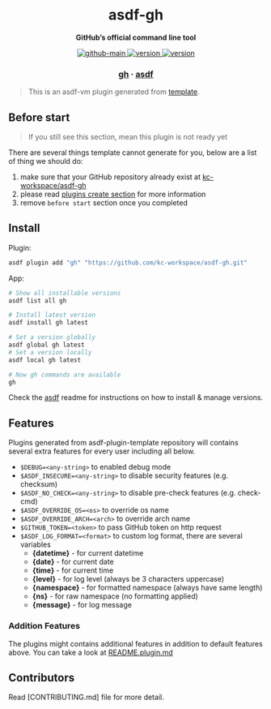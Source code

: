 <h1 align="center">
  asdf-gh
</h1>

<!-- Description section -->
<p align="center">
  <strong>GitHub’s official command line tool</strong>
</p>

<!-- Badges section -->
<p align="center">
  <a href="https://github.com/kc-workspace/asdf-gh/actions/workflows/main.yml">
    <img
      alt="github-main"
      src="https://img.shields.io/github/actions/workflow/status/kc-workspace/asdf-gh/main.yml?style=flat-square&logo=github">
  </a>
  <a href="https://github.com/kc-workspace/asdf-gh/releases">
    <img
      alt="version"
      src="https://img.shields.io/github/v/release/kc-workspace/asdf-gh?style=flat-square&logo=github">
  </a>
  <a href="https://github.com/kc-workspace/asdf-gh/commits/main">
    <img
      alt="version"
      src="https://img.shields.io/github/last-commit/kc-workspace/asdf-gh/main?style=flat-square&logo=github">
  </a>
</p>

<!-- Links section -->
<h3 align="center">
  <a href="https://cli.github.com">gh</a>
  <span> · </span>
  <a href="https://asdf-vm.com">asdf</a>
</h3>

> This is an asdf-vm plugin generated from [template][template-gh].

## Before start

> If you still see this section, mean this plugin is not ready yet

There are several things template cannot generate for you,
below are a list of thing we should do:

1. make sure that your GitHub repository already exist at [kc-workspace/asdf-gh][plugin-gh]
2. please read [plugins create section][asdf-create-plugin] for more information
3. remove `before start` section once you completed

## Install

Plugin:

```sh
asdf plugin add "gh" "https://github.com/kc-workspace/asdf-gh.git"
```

App:

```sh
# Show all installable versions
asdf list all gh

# Install latest version
asdf install gh latest

# Set a version globally
asdf global gh latest
# Set a version locally
asdf local gh latest

# Now gh commands are available
gh
```

Check the [asdf][asdf-link] readme for instructions on
how to install & manage versions.

## Features

Plugins generated from asdf-plugin-template repository will
contains several extra features for every user including all below.

- `$DEBUG=<any-string>` to enabled debug mode
- `$ASDF_INSECURE=<any-string>` to disable security features (e.g. checksum)
- `$ASDF_NO_CHECK=<any-string>` to disable pre-check features (e.g. check-cmd)
- `$ASDF_OVERRIDE_OS=<os>` to override os name
- `$ASDF_OVERRIDE_ARCH=<arch>` to override arch name
- `$GITHUB_TOKEN=<token>` to pass GitHub token on http request
- `$ASDF_LOG_FORMAT=<format>` to custom log format, there are several variables
  - **{datetime}** - for current datetime
  - **{date}** - for current date
  - **{time}** - for current time
  - **{level}** - for log level (always be 3 characters uppercase)
  - **{namespace}** - for formatted namespace (always have same length)
  - **{ns}** - for raw namespace (no formatting applied)
  - **{message}** - for log message

### Addition Features

The plugins might contains additional features
in addition to default features above.
You can take a look at [README.plugin.md][app-readme]

## Contributors

Read [CONTRIBUTING.md] file for more detail.

<!-- LINKS SECTION -->

[app-readme]: ./README.plugin.md
[plugin-gh]: https://github.com/kc-workspace/asdf-gh
[template-gh]: https://github.com/kc-workspace/asdf-plugin-template
[asdf-link]: https://github.com/asdf-vm/asdf
[asdf-create-plugin]: https://asdf-vm.com/plugins/create.html
